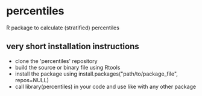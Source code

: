 # percentiles
R package to calculate (stratified) percentiles

## very short installation instructions
* clone the 'percentiles' repository
* build the source or binary file using Rtools
* install the package using install.packages("path/to/package_file", repos=NULL)
* call library(percentiles) in your code and use like with any other package
